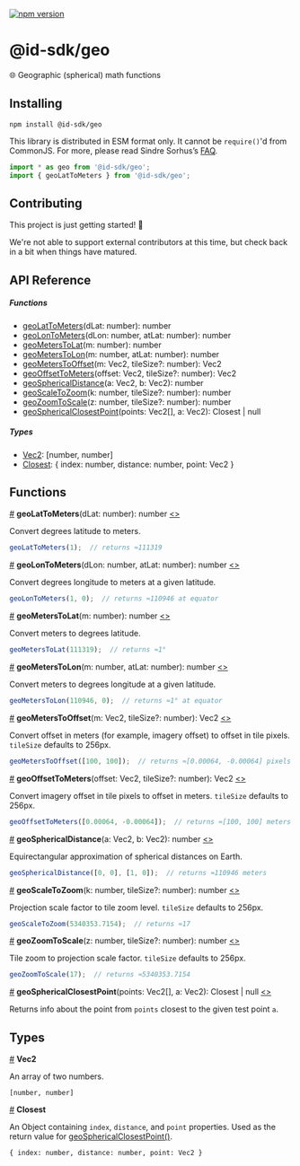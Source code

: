 [![npm version](https://badge.fury.io/js/%40id-sdk%2Fgeo.svg)](https://badge.fury.io/js/%40id-sdk%2Fgeo)

# @id-sdk/geo

🌐 Geographic (spherical) math functions


## Installing

`npm install @id-sdk/geo`

This library is distributed in ESM format only.  It cannot be `require()`'d from CommonJS.
For more, please read Sindre Sorhus’s [FAQ](https://gist.github.com/sindresorhus/a39789f98801d908bbc7ff3ecc99d99c).

```js
import * as geo from '@id-sdk/geo';
import { geoLatToMeters } from '@id-sdk/geo';
```


## Contributing

This project is just getting started! 🌱

We're not able to support external contributors at this time, but check back in a bit when things have matured.



## API Reference

##### Functions
* [geoLatToMeters](#geoLatToMeters)(dLat: number): number
* [geoLonToMeters](#geoLonToMeters)(dLon: number, atLat: number): number
* [geoMetersToLat](#geoMetersToLat)(m: number): number
* [geoMetersToLon](#geoMetersToLon)(m: number, atLat: number): number
* [geoMetersToOffset](#geoMetersToOffset)(m: Vec2, tileSize?: number): Vec2
* [geoOffsetToMeters](#geoOffsetToMeters)(offset: Vec2, tileSize?: number): Vec2
* [geoSphericalDistance](#geoSphericalDistance)(a: Vec2, b: Vec2): number
* [geoScaleToZoom](#geoScaleToZoom)(k: number, tileSize?: number): number
* [geoZoomToScale](#geoZoomToScale)(z: number, tileSize?: number): number
* [geoSphericalClosestPoint](#geoSphericalClosestPoint)(points: Vec2[], a: Vec2): Closest | null

##### Types
* [Vec2](#Vec2): [number, number]
* [Closest](#Closest): { index: number, distance: number, point: Vec2 }


## Functions

<a name="geoLatToMeters" href="#geoLatToMeters">#</a> <b>geoLatToMeters</b>(dLat: number): number
[<>](https://github.com/ideditor/id-sdk/blob/main/packages/math/geo/src/geo.ts#L10 "Source")

Convert degrees latitude to meters.

```js
geoLatToMeters(1);  // returns ≈111319
```


<a name="geoLonToMeters" href="#geoLonToMeters">#</a> <b>geoLonToMeters</b>(dLon: number, atLat: number): number
[<>](https://github.com/ideditor/id-sdk/blob/main/packages/math/geo/src/geo.ts#L15 "Source")

Convert degrees longitude to meters at a given latitude.

```js
geoLonToMeters(1, 0);  // returns ≈110946 at equator
```


<a name="geoMetersToLat" href="#geoMetersToLat">#</a> <b>geoMetersToLat</b>(m: number): number
[<>](https://github.com/ideditor/id-sdk/blob/main/packages/math/geo/src/geo.ts#L22 "Source")

Convert meters to degrees latitude.

```js
geoMetersToLat(111319);  // returns ≈1°
```


<a name="geoMetersToLon" href="#geoMetersToLon">#</a> <b>geoMetersToLon</b>(m: number, atLat: number): number
[<>](https://github.com/ideditor/id-sdk/blob/main/packages/math/geo/src/geo.ts#L27 "Source")

Convert meters to degrees longitude at a given latitude.

```js
geoMetersToLon(110946, 0);  // returns ≈1° at equator
```


<a name="geoMetersToOffset" href="#geoMetersToOffset">#</a> <b>geoMetersToOffset</b>(m: Vec2, tileSize?: number): Vec2
[<>](https://github.com/ideditor/id-sdk/blob/main/packages/math/geo/src/geo.ts#L34 "Source")

Convert offset in meters (for example, imagery offset) to offset in tile pixels.  `tileSize` defaults to 256px.

```js
geoMetersToOffset([100, 100]);  // returns ≈[0.00064, -0.00064] pixels
```


<a name="geoOffsetToMeters" href="#geoOffsetToMeters">#</a> <b>geoOffsetToMeters</b>(offset: Vec2, tileSize?: number): Vec2
[<>](https://github.com/ideditor/id-sdk/blob/main/packages/math/geo/src/geo.ts#L40 "Source")

Convert imagery offset in tile pixels to offset in meters.  `tileSize` defaults to 256px.

```js
geoOffsetToMeters([0.00064, -0.00064]);  // returns ≈[100, 100] meters
```


<a name="geoSphericalDistance" href="#geoSphericalDistance">#</a> <b>geoSphericalDistance</b>(a: Vec2, b: Vec2): number
[<>](https://github.com/ideditor/id-sdk/blob/main/packages/math/geo/src/geo.ts#L49 "Source")

Equirectangular approximation of spherical distances on Earth.

```js
geoSphericalDistance([0, 0], [1, 0]);  // returns ≈110946 meters
```


<a name="geoScaleToZoom" href="#geoScaleToZoom">#</a> <b>geoScaleToZoom</b>(k: number, tileSize?: number): number
[<>](https://github.com/ideditor/id-sdk/blob/main/packages/math/geo/src/geo.ts#L56 "Source")

Projection scale factor to tile zoom level.  `tileSize` defaults to 256px.

```js
geoScaleToZoom(5340353.7154);  // returns ≈17
```


<a name="geoZoomToScale" href="#geoZoomToScale">#</a> <b>geoZoomToScale</b>(z: number, tileSize?: number): number
[<>](https://github.com/ideditor/id-sdk/blob/main/packages/math/geo/src/geo.ts#L63 "Source")

Tile zoom to projection scale factor.  `tileSize` defaults to 256px.

```js
geoZoomToScale(17);  // returns ≈5340353.7154
```


<a name="geoSphericalClosestPoint" href="#geoSphericalClosestPoint">#</a> <b>geoSphericalClosestPoint</b>(points: Vec2[], a: Vec2): Closest | null
[<>](https://github.com/ideditor/id-sdk/blob/main/packages/math/geo/src/geo.ts#L75 "Source")

Returns info about the point from `points` closest to the given test point `a`.



## Types

<a name="Vec2" href="#Vec2">#</a> <b>Vec2</b>

An array of two numbers.

`[number, number]`


<a name="Closest" href="#Closest">#</a> <b>Closest</b>

An Object containing `index`, `distance`, and `point` properties.  Used as the return value for [geoSphericalClosestPoint()](#geoSphericalClosestPoint).

`{ index: number, distance: number, point: Vec2 }`


